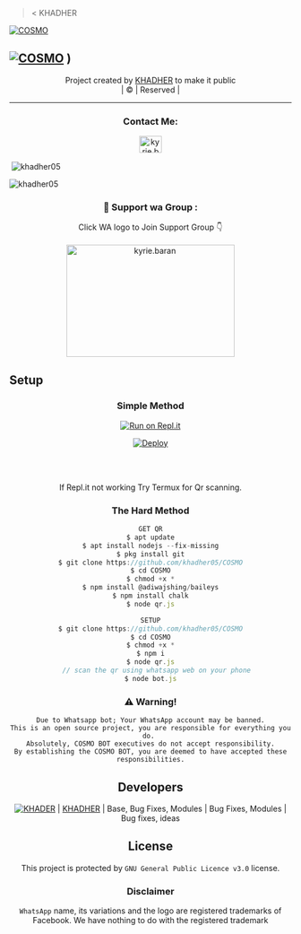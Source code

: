 >< KHADHER 

<div align="center
<div align="center"


[![COSMO](COSMIC.jpg?size=100000)](https://github.com/khadher05)

## [![COSMO](https://readme-typing-svg.herokuapp.com?font=Road+Rage&color=0000FF&lines=🆆︎🅴︎🅻︎🅲︎🅾︎🅼︎🅴︎+🅃🄾+🅲🅾🆂🅼🅸🅲+🅆🄰+🅱︎🅾︎🆃︎+🅁🄴🄿🄾;🅲︎🆁︎🅴︎🅰︎🆃︎🅴︎🅳︎+🄱🅈+🅺🅷🅰🅳🅷🅴🆁+;🅃🄷🄸🅂+🅸︎🆂︎+🅃🄷🄴+🅱︎🅴︎🆂︎🆃︎+🄱🄶🄼+🅱︎🅾︎🆃︎;🅆🄸🅃🄷+🅼︎🅾︎🆁︎🅴︎+🄵🄴🄰🅄🅃🄴🅁🅂)](wa.me/917025191792) )


</p>
</div>
<p align="center">
Project created by <a href="https://github.com/khadher05">KHADHER</a> to make it public
    <br>
       | © |
        Reserved |
    <br> 
</p>

----

<h3 align="center">Contact Me:</h3>
<p align="center">
<a href="https://instagram.com/__khadher__?utm_medium=copy_link" target="blank"><img align="center" src="https://cdn.jsdelivr.net/npm/simple-icons@3.0.1/icons/instagram.svg" alt="kyrie.baran" height="30" width="40" /></a>
</p>


<p align="center">

<p>&nbsp;<img align="center" src="https://github-readme-stats.vercel.app/api?username=khadher05&show_icons=true&theme=dark&locale=en" alt="khadher05" /></p>

<p><img align="center" src="https://github-readme-streak-stats.herokuapp.com/?user=khadher05&theme=dark" alt="khadher05" /></p>
</p>


  <h3 align="center">📢 Support wa Group :</h3>
<p align="center">
Click WA logo to Join Support Group 👇
    <br>
<br>
  <a href="https://chat.whatsapp.com/KeEMhqBW644IN46PYsGDWf" target="blank"><img align="center" src="https://www.linkpicture.com/q/image-removebg-preview-9_2.png" alt="kyrie.baran" height="200" width="300" /></a>
</p>


## Setup
<div align="center">

  ### Simple Method
  
[![Run on Repl.it](https://www.linkpicture.com/q/Untitled-3_10.jpg)](https://replit.com/@ANUSER1/ACE-V1#index.js)

[![Deploy](https://www.linkpicture.com/q/heroku.jpg)](https://heroku.com/deploy?template=https://github.com/khadher05/COSMIC.git)
     </div>
<br>
<br >
 
<div align="center">

  If Repl.it not working Try Termux for Qr scanning.
            
### The Hard Method
```js
GET QR
$ apt update
$ apt install nodejs --fix-missing
$ pkg install git
$ git clone https://github.com/khadher05/COSMO
$ cd COSMO
$ chmod +x *
$ npm install @adiwajshing/baileys
$ npm install chalk
$ node qr.js
```
      
```js
SETUP
$ git clone https://github.com/khadher05/COSMO
$ cd COSMO
$ chmod +x *
$ npm i
$ node qr.js
   // scan the qr using whatsapp web on your phone
$ node bot.js
```


### ⚠️ Warning! 
```
Due to Whatsapp bot; Your WhatsApp account may be banned.
This is an open source project, you are responsible for everything you do. 
Absolutely, COSMO BOT executives do not accept responsibility.
By establishing the COSMO BOT, you are deemed to have accepted these responsibilities.
```

## Developers
  <div align="center">
    
  [![KHADER](https://github.com/khadher05.png?size=10000)](https://github.com/khadher05) | 
[KHADHER](https://github.com/khadher05) | 
Base, Bug Fixes, Modules | Bug Fixes, Modules | Bug fixes, ideas
  </div>


        
        
## License
This project is protected by `GNU General Public Licence v3.0` license.

### Disclaimer
`WhatsApp` name, its variations and the logo are registered trademarks of Facebook. We have nothing to do with the registered trademark
